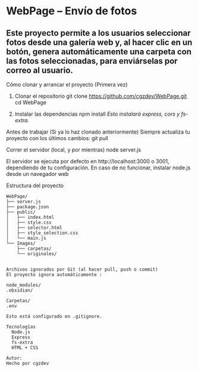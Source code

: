 # WebPage – Envío de fotos
Este proyecto permite a los usuarios seleccionar fotos desde una galería web y, al hacer clic en un botón, genera automáticamente una carpeta con las fotos seleccionadas, para enviárselas por correo al usuario. 
---
Cómo clonar y arrancar el proyecto (Primera vez)
  1. Clonar el repositorio
      git clone https://github.com/cgzdev/WebPage.git
      cd WebPage

  2. Instalar las dependencias
      npm install
*Esto instalará express, cors y fs-extra.*

Antes de trabajar (Si ya lo haz clonado anteriormente)
Siempre actualiza tu proyecto con los últimos cambios:
      git pull

Correr el servidor (local, y por mientras)
      node server.js

El servidor se ejecuta por defecto en http://localhost:3000 o 3001, dependiendo de tu configuración.
En caso de no funcionar, instalar node.js desde un navegador web

Estructura del proyecto
```none
WebPage/
├── server.js
├── package.json
├── public/
│   ├── index.html
│   ├── style.css
│   ├── selector.html
│   ├── style_selection.css
│   └── main.js
└── Images/
    ├── carpetas/
    └── originales/


Archivos ignorados por Git (al hacer pull, push o commit)
El proyecto ignora automáticamente :

node_modules/
.obsidian/

Carpetas/
.env

Esto está configurado en .gitignore.

Tecnologías
  Node.js
  Express
  fs-extra
  HTML + CSS 

Autor:
Hecho por cgzdev

